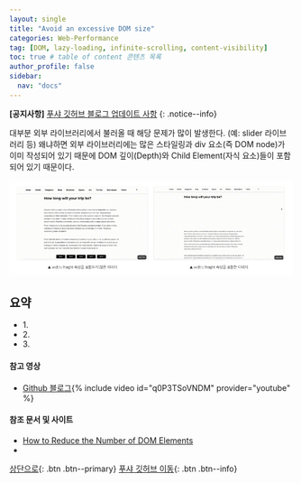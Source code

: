 ```yaml
---
layout: single
title: "Avoid an excessive DOM size"
categories: Web-Performance
tag: [DOM, lazy-loading, infinite-scrolling, content-visibility]
toc: true # table of content 콘텐츠 목록
author_profile: false
sidebar:
  nav: "docs"
---
```


**[공지사항]** [푸샤 깃허브 블로그 업데이트 사항](https://github.com/de24world/de24world.github.io)
{: .notice--info}

대부분 외부 라이브러리에서 불러올 때 해당 문제가 많이 발생한다. (예: slider 라이브러리 등) 왜냐하면 외부 라이브러리에는 많은 스타일링과 div 요소(즉 DOM node)가 이미 작성되어 있기 때문에 DOM 깊이(Depth)와 Child Element(자식 요소)들이 포함되어 있기 때문이다.

<img src="/assets/images/CLS/width_height.gif" />

<div class="notice--success">
<h2>요약</h2>
<ul>
  <li>1. </li>
  <li>2. </li>
  <li>3. </li>
</ul>
</div>

#### 참고 영상

- [Github 블로그](https://youtu.be/q0P3TSoVNDM){% include video id="q0P3TSoVNDM" provider="youtube" %}

#### 참조 문서 및 사이트

- [How to Reduce the Number of DOM Elements](https://www.oscprofessionals.com/blog/how-to-reduce-the-number-of-dom-elements/)
- [](https://frontdev.tistory.com/entry/content-visibility-%EB%A0%8C%EB%8D%94%EB%A7%81-%EC%84%B1%EB%8A%A5%EC%9D%84-%ED%96%A5%EC%83%81%EC%8B%9C%ED%82%A4%EB%8A%94-%EC%83%88%EB%A1%9C%EC%9A%B4-CSS-%EC%86%8D%EC%84%B1)

[상단으로](#svg-란){: .btn .btn--primary}
[푸샤 깃허브 이동](https://github.com/de24world){: .btn .btn--info}
